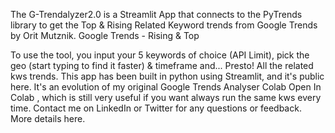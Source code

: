The G-Trendalyzer2.0 is a Streamlit App that connects to the PyTrends library to get the Top & Rising Related Keyword trends from Google Trends by Orit Mutznik. Google Trends - Rising & Top

To use the tool, you input your 5 keywords of choice (API Limit), pick the geo (start typing to find it faster) & timeframe and... Presto! All the related kws trends.
This app has been built in python using Streamlit, and it's public here.
It's an evolution of my original Google Trends Analyser Colab Open In Colab , which is still very useful if you want always run the same kws every time.
Contact me on LinkedIn or Twitter for any questions or feedback.
More details here.
